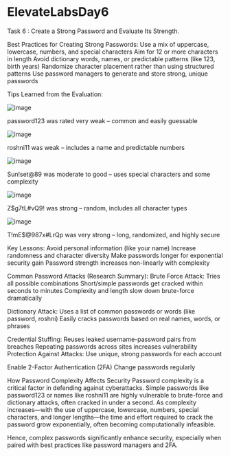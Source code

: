 # ElevateLabsDay6
Task 6 : Create a Strong Password and Evaluate Its Strength.

Best Practices for Creating Strong Passwords:
Use a mix of uppercase, lowercase, numbers, and special characters
Aim for 12 or more characters in length
Avoid dictionary words, names, or predictable patterns (like 123, birth years)
Randomize character placement rather than using structured patterns
Use password managers to generate and store strong, unique passwords

Tips Learned from the Evaluation:

![image](https://github.com/user-attachments/assets/cf845f71-b1b2-493b-8ac3-bdeb371f963b)


password123 was rated very weak – common and easily guessable

![image](https://github.com/user-attachments/assets/3face2c7-aea9-46ad-a164-d1ff5aefb992)

roshni11 was weak – includes a name and predictable numbers

![image](https://github.com/user-attachments/assets/4732d3b2-d47c-4ff0-afe5-ed5f6b7c07eb)

Sun!set@89 was moderate to good – uses special characters and some complexity

![image](https://github.com/user-attachments/assets/7a2ae6cf-9d83-42db-aba6-76561f0f55e2)

Z$g7tL#vQ9! was strong – random, includes all character types

![image](https://github.com/user-attachments/assets/51626f81-937a-4a83-a5c1-3156b7a1cef9)

T!mE$@987x#LrQp was very strong – long, randomized, and highly secure

Key Lessons:
Avoid personal information (like your name)
Increase randomness and character diversity
Make passwords longer for exponential security gain
Password strength increases non-linearly with complexity

Common Password Attacks (Research Summary):
Brute Force Attack:
Tries all possible combinations
Short/simple passwords get cracked within seconds to minutes
Complexity and length slow down brute-force dramatically

Dictionary Attack:
Uses a list of common passwords or words (like password, roshni)
Easily cracks passwords based on real names, words, or phrases

Credential Stuffing:
Reuses leaked username-password pairs from breaches
Repeating passwords across sites increases vulnerability
Protection Against Attacks:
Use unique, strong passwords for each account

Enable 2-Factor Authentication (2FA)
Change passwords regularly

How Password Complexity Affects Security
Password complexity is a critical factor in defending against cyberattacks. Simple passwords like password123 or names like roshni11 are highly vulnerable to brute-force and dictionary attacks, often cracked in under a second. As complexity increases—with the use of uppercase, lowercase, numbers, special characters, and longer lengths—the time and effort required to crack the password grow exponentially, often becoming computationally infeasible.

Hence, complex passwords significantly enhance security, especially when paired with best practices like password managers and 2FA.

